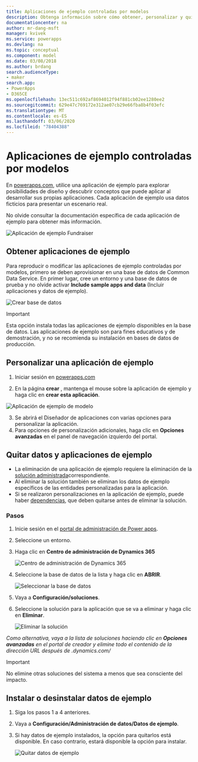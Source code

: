 ```yaml
---
title: Aplicaciones de ejemplo controladas por modelos
description: Obtenga información sobre cómo obtener, personalizar y quitar aplicaciones de ejemplo controladas por modelos.
documentationcenter: na
author: mr-dang-msft
manager: kvivek
ms.service: powerapps
ms.devlang: na
ms.topic: conceptual
ms.component: model
ms.date: 03/08/2018
ms.author: brdang
search.audienceType:
- maker
search.app:
- PowerApps
- D365CE
ms.openlocfilehash: 13ec511c692af8694012f94f881cb02ee1280ee2
ms.sourcegitcommit: 629e47c769172e312ae07cb29e66fba8b4f03efc
ms.translationtype: MT
ms.contentlocale: es-ES
ms.lasthandoff: 03/06/2020
ms.locfileid: "78404388"
---
```

# <a name="model-driven-sample-apps"></a>Aplicaciones de ejemplo controladas por modelos

En [powerapps.com](https://powerapps.com), utilice una aplicación de ejemplo para explorar posibilidades de diseño y descubrir conceptos que puede aplicar al desarrollar sus propias aplicaciones. Cada aplicación de ejemplo usa datos ficticios para presentar un escenario real. 

No olvide consultar la documentación específica de cada aplicación de ejemplo para obtener más información. 

![Aplicación de ejemplo Fundraiser](media/overview-model-driven-samples/fundraiser-app1.png)


## <a name="get-sample-apps"></a>Obtener aplicaciones de ejemplo

Para reproducir o modificar las aplicaciones de ejemplo controladas por modelos, primero se deben aprovisionar en una base de datos de Common Data Service. En primer lugar, cree un entorno y una base de datos de prueba y no olvide activar **Include sample apps and data** (Incluir aplicaciones y datos de ejemplo).

![Crear base de datos](media/overview-model-driven-samples/create-database1.png)


> [!IMPORTANT]
> Esta opción instala todas las aplicaciones de ejemplo disponibles en la base de datos. Las aplicaciones de ejemplo son para fines educativos y de demostración, y no se recomienda su instalación en bases de datos de producción. 

## <a name="customize-a-sample-app"></a>Personalizar una aplicación de ejemplo

1. Iniciar sesión en [powerapps.com](https://powerapps.com)  

    

2. En la página **crear** , mantenga el mouse sobre la aplicación de ejemplo y haga clic en **crear esta aplicación**.

![Aplicación de ejemplo de modelo](media/overview-model-driven-samples/model-driven-create-page-sample.png)

3. Se abrirá el Diseñador de aplicaciones con varias opciones para personalizar la aplicación. 
4. Para opciones de personalización adicionales, haga clic en **Opciones avanzadas** en el panel de navegación izquierdo del portal.

## <a name="remove-sample-apps-and-data"></a>Quitar datos y aplicaciones de ejemplo 
- La eliminación de una aplicación de ejemplo requiere la eliminación de la [solución administrada](https://docs.microsoft.com/dynamics365/customer-engagement/developer/uninstall-delete-solution)correspondiente. 
- Al eliminar la solución también se eliminan los datos de ejemplo específicos de las entidades personalizadas para la aplicación.
- Si se realizaron personalizaciones en la aplicación de ejemplo, puede haber [dependencias](https://docs.microsoft.com/dynamics365/customer-engagement/developer/dependency-tracking-solution-components), que deben quitarse antes de eliminar la solución.

### <a name="steps"></a>Pasos
1. Inicie sesión en el [portal de administración de Power apps](https://admin.powerapps.com).

2. Seleccione un entorno.

3. Haga clic en **Centro de administración de Dynamics 365** 

    ![Centro de administración de Dynamics 365](media/overview-model-driven-samples/admin-center.png)

4. Seleccione la base de datos de la lista y haga clic en **ABRIR**.

    ![Seleccionar la base de datos](media/overview-model-driven-samples/select-database.png)

5. Vaya a **Configuración/soluciones**.

6. Seleccione la solución para la aplicación que se va a eliminar y haga clic en **Eliminar**.

    ![Eliminar la solución](media/overview-model-driven-samples/delete-solution.png)

*Como alternativa, vaya a la lista de soluciones haciendo clic en **Opciones avanzadas** en el portal de creador y elimine todo el contenido de la dirección URL después de .dynamics.com/*

> [!IMPORTANT]
> No elimine otras soluciones del sistema a menos que sea consciente del impacto.

## <a name="install-or-uninstall-sample-data"></a>Instalar o desinstalar datos de ejemplo
1. Siga los pasos 1 a 4 anteriores.
2. Vaya a **Configuración/Administración de datos/Datos de ejemplo**.
3. Si hay datos de ejemplo instalados, la opción para quitarlos está disponible. En caso contrario, estará disponible la opción para instalar. 

    ![Quitar datos de ejemplo](media/overview-model-driven-samples/remove-sample-data.png)




